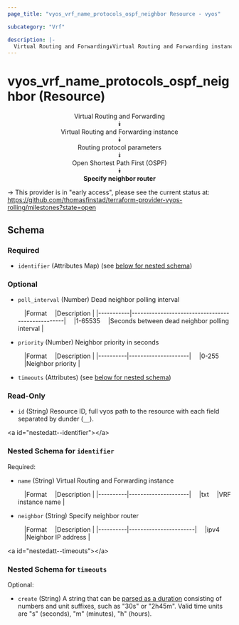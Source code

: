 ```yaml
---
page_title: "vyos_vrf_name_protocols_ospf_neighbor Resource - vyos"

subcategory: "Vrf"

description: |- 
  Virtual Routing and Forwarding⯯Virtual Routing and Forwarding instance⯯Routing protocol parameters⯯Open Shortest Path First (OSPF)⯯Specify neighbor router
---
```


# vyos_vrf_name_protocols_ospf_neighbor (Resource)
<center>

Virtual Routing and Forwarding  
⯯  
Virtual Routing and Forwarding instance  
⯯  
Routing protocol parameters  
⯯  
Open Shortest Path First (OSPF)  
⯯  
**Specify neighbor router**


</center>

-> This provider is in "early access", please see the current status at: https://github.com/thomasfinstad/terraform-provider-vyos-rolling/milestones?state=open

## Schema

### Required

- `identifier` (Attributes Map) (see [below for nested schema](#nestedatt--identifier))

### Optional

- `poll_interval` (Number) Dead neighbor polling interval

    &emsp;|Format   &emsp;|Description                                     |
    |-----------|--------------------------------------------------|
    &emsp;|1-65535  &emsp;|Seconds between dead neighbor polling interval  |
- `priority` (Number) Neighbor priority in seconds

    &emsp;|Format  &emsp;|Description        |
    |----------|---------------------|
    &emsp;|0-255   &emsp;|Neighbor priority  |
- `timeouts` (Attributes) (see [below for nested schema](#nestedatt--timeouts))

### Read-Only

- `id` (String) Resource ID, full vyos path to the resource with each field separated by dunder (`__`).

&lt;a id=&#34;nestedatt--identifier&#34;&gt;&lt;/a&gt;
### Nested Schema for `identifier`

Required:

- `name` (String) Virtual Routing and Forwarding instance

    &emsp;|Format  &emsp;|Description        |
    |----------|---------------------|
    &emsp;|txt     &emsp;|VRF instance name  |
- `neighbor` (String) Specify neighbor router

    &emsp;|Format  &emsp;|Description          |
    |----------|-----------------------|
    &emsp;|ipv4    &emsp;|Neighbor IP address  |


&lt;a id=&#34;nestedatt--timeouts&#34;&gt;&lt;/a&gt;
### Nested Schema for `timeouts`

Optional:

- `create` (String) A string that can be [parsed as a duration](https://pkg.go.dev/time#ParseDuration) consisting of numbers and unit suffixes, such as &#34;30s&#34; or &#34;2h45m&#34;. Valid time units are &#34;s&#34; (seconds), &#34;m&#34; (minutes), &#34;h&#34; (hours).  
